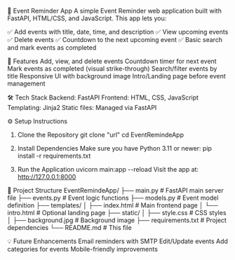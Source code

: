 📅 Event Reminder App
A simple Event Reminder web application built with FastAPI, HTML/CSS, and JavaScript. This app lets you:

✅ Add events with title, date, time, and description
✅ View upcoming events
✅ Delete events
✅ Countdown to the next upcoming event
✅ Basic search and mark events as completed

🚀 Features
Add, view, and delete events
Countdown timer for next event
Mark events as completed (visual strike-through)
Search/filter events by title
Responsive UI with background image
Intro/Landing page before event management

🛠️ Tech Stack
Backend: FastAPI
Frontend: HTML, CSS, JavaScript
Templating: Jinja2
Static files: Managed via FastAPI

⚙️ Setup Instructions
1. Clone the Repository
git clone "url"
cd EventRemindeApp

2. Install Dependencies
Make sure you have Python 3.11 or newer:
pip install -r requirements.txt

3. Run the Application
uvicorn main:app --reload
Visit the app at:
http://127.0.0.1:8000

📂 Project Structure
EventRemindeApp/
├── main.py              # FastAPI main server file
├── events.py            # Event logic functions
├── models.py            # Event model definition
├── templates/
│   ├── index.html       # Main frontend page
│   └── intro.html       # Optional landing page
├── static/
│   ├── style.css        # CSS styles
│   ├── background.jpg   # Background image
├── requirements.txt     # Project dependencies
└── README.md            # This file


💡 Future Enhancements
Email reminders with SMTP
Edit/Update events
Add categories for events
Mobile-friendly improvements